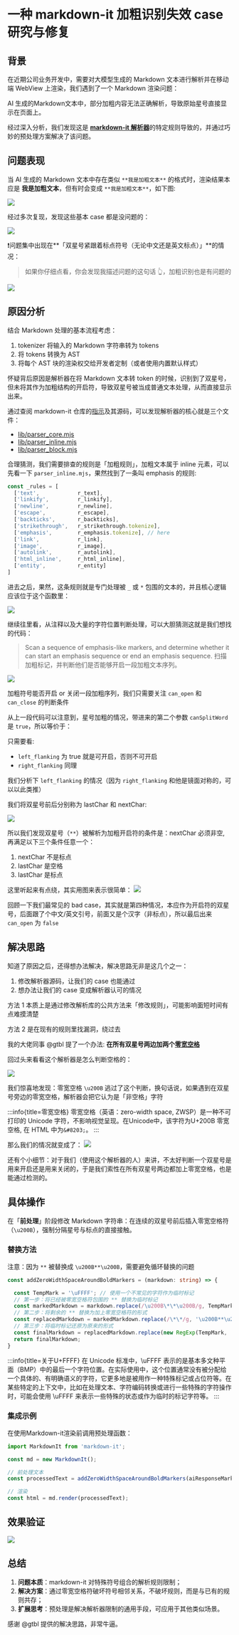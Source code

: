 # 一种 markdown-it 加粗识别失效 case 研究与修复

## 背景
在近期公司业务开发中，需要对大模型生成的 Markdown 文本进行解析并在移动端 WebView 上渲染，我们遇到了一个 Markdown 渲染问题：

AI 生成的Markdown文本中，部分加粗内容无法正确解析，导致原始星号直接显示在页面上。

经过深入分析，我们发现这是 [**markdown-it 解析器**](https://github.com/markdown-it/markdown-it)的特定规则导致的，并通过巧妙的预处理方案解决了该问题。


## 问题表现
当 AI 生成的 Markdown 文本中存在类似 `**我是加粗文本**` 的格式时，渲染结果本应是 **我是加粗文本**，但有时会变成 `**我是加粗文本**`，如下图: 

![](https://cjpark-1304138896.cos.ap-guangzhou.myqcloud.com/blog_img/202503111129593.png)


经过多次复现，发现这些基本 case 都是没问题的：

![](https://cjpark-1304138896.cos.ap-guangzhou.myqcloud.com/blog_img/202503111133689.png)


❗问题集中出现在**「双星号紧跟着标点符号（无论中文还是英文标点）」**的情况：

> 如果你仔细点看，你会发现我描述问题的这句话 👆，加粗识别也是有问题的

![](https://cjpark-1304138896.cos.ap-guangzhou.myqcloud.com/blog_img/202503111137645.png)


## 原因分析

结合 Markdown 处理的基本流程考虑：
1. tokenizer 将输入的 Markdown 字符串转为 tokens
2. 将 tokens 转换为 AST
3. 将每个 AST 块的渲染权交给开发者定制（或者使用内置默认样式）

怀疑背后原因是解析器在将 Markdown 文本转 token 的时候，识别到了双星号，但未将其作为加粗结构的开启符，导致双星号被当成普通文本处理，从而直接显示出来。

通过查阅 markdown-it 仓库的[指示](https://github.com/markdown-it/markdown-it?tab=readme-ov-file#manage-rules)及其源码，可以发现解析器的核心就是三个文件：
- [lib/parser_core.mjs](https://github.com/markdown-it/markdown-it/blob/master/lib/parser_core.mjs)
- [lib/parser_inline.mjs](https://github.com/markdown-it/markdown-it/blob/master/lib/parser_inline.mjs)
- [lib/parser_block.mjs](https://github.com/markdown-it/markdown-it/blob/master/lib/parser_block.mjs)


合理猜测，我们需要排查的规则是「加粗规则」，加粗文本属于 inline 元素，可以先看一下 `parser_inline.mjs`，果然找到了一条叫 emphasis 的规则:

```js
const _rules = [
  ['text',            r_text],
  ['linkify',         r_linkify],
  ['newline',         r_newline],
  ['escape',          r_escape],
  ['backticks',       r_backticks],
  ['strikethrough',   r_strikethrough.tokenize],
  ['emphasis',        r_emphasis.tokenize], // here
  ['link',            r_link],
  ['image',           r_image],
  ['autolink',        r_autolink],
  ['html_inline',     r_html_inline],
  ['entity',          r_entity]
]
```

进去之后，果然，这条规则就是专门处理被 `_` 或 `*` 包围的文本的，并且核心逻辑应该位于这个函数里：

![](https://cjpark-1304138896.cos.ap-guangzhou.myqcloud.com/blog_img/202503111200122.png)

继续往里看，从注释以及大量的字符位置判断处理，可以大胆猜测这就是我们想找的代码：

> Scan a sequence of emphasis-like markers, and determine whether it can start an emphasis sequence or end an emphasis sequence.
> 扫描加粗标记，并判断他们是否能够开启一段加粗文本序列。

![](https://cjpark-1304138896.cos.ap-guangzhou.myqcloud.com/blog_img/202503111203198.png)

加粗符号能否开启 or 关闭一段加粗序列，我们只需要关注 `can_open` 和 `can_close` 的判断条件

从上一段代码可以注意到，星号加粗的情况，带进来的第二个参数 `canSplitWord` 是 `true`，所以等价于：

只需要看:
- `left_flanking` 为 true 就是可开启，否则不可开启
- `right_flanking` 同理

我们分析下 `left_flanking` 的情况（因为 `right_flanking` 和他是镜面对称的，可以以此类推）

我们将双星号前后分别称为 lastChar 和 nextChar:

![](https://cjpark-1304138896.cos.ap-guangzhou.myqcloud.com/blog_img/202503111213379.png)

所以我们发现双星号（`**`）被解析为加粗开启符的条件是：nextChar 必须非空, 再满足以下三个条件任意一个：
1. nextChar 不是标点
2. lastChar 是空格
3. lastChar 是标点

这里听起来有点绕，其实用图来表示很简单：
![](https://cjpark-1304138896.cos.ap-guangzhou.myqcloud.com/blog_img/202503111224211.png)

回顾一下我们最常见的 bad case，其实就是第四种情况，本应作为开启符的双星号，后面跟了个中文/英文引号，前面又是个汉字（非标点），所以最后出来 `can_open` 为 `false`


## 解决思路

知道了原因之后，还得想办法解决，解决思路无非是这几个之一：
1. 修改解析器源码，让我们的 case 也能通过
2. 想办法让我们的 case 变成解析器认可的情况

方法 1 本质上是通过修改解析库的公共方法来「修改规则」，可能影响面短时间有点难摸清楚

方法 2 是在现有的规则里找漏洞，绕过去

我的大佬同事 @gtbl 提了一个办法: **在所有双星号两边加两个[零宽空格](https://zh.wikipedia.org/zh-cn/%E9%9B%B6%E5%AE%BD%E7%A9%BA%E6%A0%BC)**

回过头来看看这个解析器是怎么判断空格的：

![](https://cjpark-1304138896.cos.ap-guangzhou.myqcloud.com/blog_img/202503111252404.png)

我们惊喜地发现：零宽空格 `\u200B` 逃过了这个判断，换句话说，如果遇到在双星号旁边的零宽空格，解析器会把它认为是「非空格」字符

:::info{title=零宽空格}
零宽空格（英语：zero-width space, ZWSP）是一种不可打印的 Unicode 字符，不影响视觉呈现。在Unicode中，该字符为U+200B 零宽空格, 在 HTML 中为`&#8203;`。
:::

那么我们的情况就变成了：
![](https://cjpark-1304138896.cos.ap-guangzhou.myqcloud.com/blog_img/202503111255199.png)

还有个小细节：对于我们（使用这个解析器的人）来讲，不太好判断一个双星号是用来开启还是用来关闭的，于是我们索性在所有双星号两边都加上零宽空格，也是能通过检测的。

## 具体操作

在「**前处理**」阶段修改 Markdown 字符串：在连续的双星号前后插入零宽空格符（`\u200B`），强制分隔星号与标点的直接接触。

### 替换方法

注意：因为 `**` 被替换成 `\u200B**\u200B`，需要避免循环替换的问题
```ts
const addZeroWidthSpaceAroundBoldMarkers = (markdown: string) => {

  const TempMark = '\uFFFF'; // 使用一个不常见的字符作为临时标记
  // 第一步：将已经被零宽空格符包围的 ** 替换为临时标记
  const markedMarkdown = markdown.replace(/\u200B\*\*\u200B/g, TempMark);
  // 第二步：将剩余的 ** 替换为加上零宽空格符的形式
  const replacedMarkdown = markedMarkdown.replace(/\*\*/g, '\u200B**\u200B');
  // 第三步：将临时标记还原为原来的形式
  const finalMarkdown = replacedMarkdown.replace(new RegExp(TempMark, 'g'), '\u200B**\u200B');
  return finalMarkdown;
}
```

:::info{title=关于U+FFFF}
在 Unicode 标准中，\uFFFF 表示的是基本多文种平面（BMP）中的最后一个字符位置。在实际使用中，这个位置通常没有被分配给一个具体的、有明确语义的字符，它更多地是被用作一种特殊标记或占位符等。在某些特定的上下文中，比如在处理文本、字符编码转换或进行一些特殊的字符操作时，可能会使用 \uFFFF 来表示一些特殊的状态或作为临时的标记字符等。
:::


### 集成示例
在使用Markdown-it渲染前调用预处理函数：
```javascript
import MarkdownIt from 'markdown-it';

const md = new MarkdownIt();

// 前处理文本
const processedText = addZeroWidthSpaceAroundBoldMarkers(aiResponseMarkdown);

// 渲染
const html = md.render(processedText);
```


## 效果验证

![](https://cjpark-1304138896.cos.ap-guangzhou.myqcloud.com/blog_img/20250311130521.png)


## **总结**
1. **问题本质**：markdown-it 对特殊符号组合的解析规则限制；
2. **解决方案**：通过零宽空格符破坏符号相邻关系，不破坏规则，而是与已有的规则共存；
3. **扩展思考**：预处理是解决解析器限制的通用手段，可应用于其他类似场景。


感谢 @gtbl 提供的解决思路，非常牛逼。